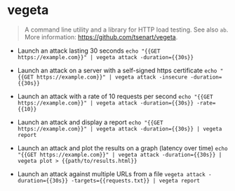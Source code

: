 # vegeta
> A command line utility and a library for HTTP load testing.
> See also `ab`.
> More information: <https://github.com/tsenart/vegeta>.

- Launch an attack lasting 30 seconds
`echo "{{GET https://example.com}}" | vegeta attack -duration={{30s}}`

- Launch an attack on a server with a self-signed https certificate
`echo "{{GET https://example.com}}" | vegeta attack -insecure -duration={{30s}}`

- Launch an attack with a rate of 10 requests per second
`echo "{{GET https://example.com}}" | vegeta attack -duration={{30s}} -rate={{10}}`

- Launch an attack and display a report
`echo "{{GET https://example.com}}" | vegeta attack -duration={{30s}} | vegeta report`

- Launch an attack and plot the results on a graph (latency over time)
`echo "{{GET https://example.com}}" | vegeta attack -duration={{30s}} | vegeta plot > {{path/to/results.html}}`

- Launch an attack against multiple URLs from a file
`vegeta attack -duration={{30s}} -targets={{requests.txt}} | vegeta report`
